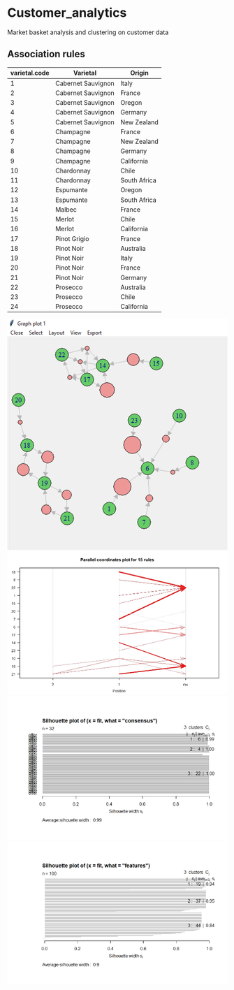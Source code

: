 # Customer_analytics
Market basket analysis and clustering on customer data

## Association rules
| varietal.code | Varietal | Origin |
|--- | --- | --- |
| 1 | Cabernet Sauvignon | Italy |
| 2 | Cabernet Sauvignon | France |
| 3 | Cabernet Sauvignon | Oregon |
| 4 | Cabernet Sauvignon | Germany |
| 5 | Cabernet Sauvignon | New Zealand |
| 6 | Champagne | France |
| 7 | Champagne | New Zealand |
| 8 | Champagne | Germany |
| 9 | Champagne | California |
| 10 | Chardonnay | Chile |
| 11 | Chardonnay | South Africa |
| 12 | Espumante | Oregon |
| 13 | Espumante | South Africa |
| 14 | Malbec | France |
| 15 | Merlot | Chile |
| 16 | Merlot | California |
| 17 | Pinot Grigio | France |
| 18 | Pinot Noir | Australia |
| 19 | Pinot Noir | Italy |
| 20 | Pinot Noir | France |
| 21 | Pinot Noir | Germany |
| 22 | Prosecco | Australia |
| 23 | Prosecco | Chile |
| 24 | Prosecco | California |

![alt text1](result_screenshots/association_rules_interactive.png)
![alt text2](result_screenshots/rules_arrow.jpeg)
![alt text3](result_screenshots/silhouette_consensus.jpeg)
![alt text3](result_screenshots/silhouette_features.jpeg)


